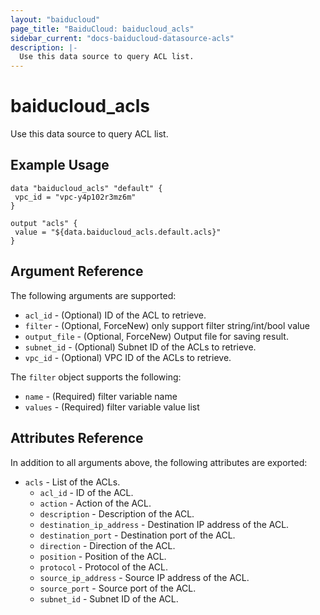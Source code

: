 ```yaml
---
layout: "baiducloud"
page_title: "BaiduCloud: baiducloud_acls"
sidebar_current: "docs-baiducloud-datasource-acls"
description: |-
  Use this data source to query ACL list.
---
```


# baiducloud_acls

Use this data source to query ACL list.

## Example Usage

```hcl
data "baiducloud_acls" "default" {
 vpc_id = "vpc-y4p102r3mz6m"
}

output "acls" {
 value = "${data.baiducloud_acls.default.acls}"
}
```

## Argument Reference

The following arguments are supported:

* `acl_id` - (Optional) ID of the ACL to retrieve.
* `filter` - (Optional, ForceNew) only support filter string/int/bool value
* `output_file` - (Optional, ForceNew) Output file for saving result.
* `subnet_id` - (Optional) Subnet ID of the ACLs to retrieve.
* `vpc_id` - (Optional) VPC ID of the ACLs to retrieve.

The `filter` object supports the following:

* `name` - (Required) filter variable name
* `values` - (Required) filter variable value list

## Attributes Reference

In addition to all arguments above, the following attributes are exported:

* `acls` - List of the ACLs.
  * `acl_id` - ID of the ACL.
  * `action` - Action of the ACL.
  * `description` - Description of the ACL.
  * `destination_ip_address` - Destination IP address of the ACL.
  * `destination_port` - Destination port of the ACL.
  * `direction` - Direction of the ACL.
  * `position` - Position of the ACL.
  * `protocol` - Protocol of the ACL.
  * `source_ip_address` - Source IP address of the ACL.
  * `source_port` - Source port of the ACL.
  * `subnet_id` - Subnet ID of the ACL.


